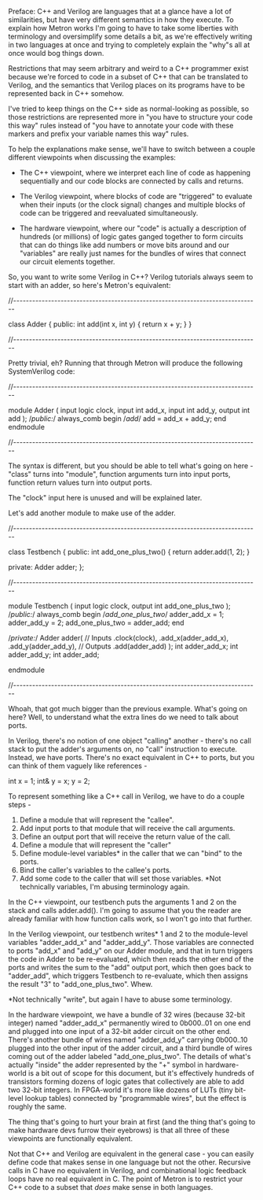 Preface:
  C++ and Verilog are languages that at a glance have a lot of similarities, but have very different semantics in how they execute. To explain how Metron works I'm going to have to take some liberties with terminology and oversimplify some details a bit, as we're effectively writing in two languages at once and trying to completely explain the "why"s all at once would bog things down.

  Restrictions that may seem arbitrary and weird to a C++ programmer exist because we're forced to code in a subset of C++ that can be translated to Verilog, and the semantics that Verilog places on its programs have to be represented back in C++ somehow.

  I've tried to keep things on the C++ side as normal-looking as possible, so those restrictions are represented more in "you have to structure your code this way" rules instead of "you have to annotate your code with these markers and prefix your variable names this way" rules.

To help the explanations make sense, we'll have to switch between a couple different viewpoints when discussing the examples:

- The C++ viewpoint, where we interpret each line of code as happening sequentially and our code blocks are connected by calls and returns.

- The Verilog viewpoint, where blocks of code are "triggered" to evaluate when their inputs (or the clock signal) changes and multiple blocks of code can be triggered and reevaluated simultaneously.

- The hardware viewpoint, where our "code" is actually a description of hundreds (or millions) of logic gates ganged together to form circuits that can do things like add numbers or move bits around and our "variables" are really just names for the bundles of wires that connect our circuit elements together.




So, you want to write some Verilog in C++? Verilog tutorials always seem to start with an adder, so here's Metron's equivalent:

//------------------------------------------------------------------------------

class Adder {
public:
  int add(int x, int y) {
    return x + y;
  }
}

//------------------------------------------------------------------------------

Pretty trivial, eh? Running that through Metron will produce the following SystemVerilog code:

//------------------------------------------------------------------------------

module Adder
(
  input logic clock,
  input int add_x,
  input int add_y,
  output int add
);
/*public:*/
  always_comb begin /*add*/
    add = add_x + add_y;
  end
endmodule

//------------------------------------------------------------------------------

The syntax is different, but you should be able to tell what's going on here - "class" turns into "module", function arguments turn into input ports, function return values turn into output ports.

The "clock" input here is unused and will be explained later.

Let's add another module to make use of the adder.

//------------------------------------------------------------------------------

class Testbench {
public:
  int add_one_plus_two() {
    return adder.add(1, 2);
  }

private:
  Adder adder;
};

//------------------------------------------------------------------------------

module Testbench
(
  input logic clock,
  output int add_one_plus_two
);
/*public:*/
  always_comb begin /*add_one_plus_two*/
    adder_add_x = 1;
    adder_add_y = 2;
    add_one_plus_two = adder_add;
  end

/*private:*/
  Adder adder(
    // Inputs
    .clock(clock),
    .add_x(adder_add_x),
    .add_y(adder_add_y),
    // Outputs
    .add(adder_add)
  );
  int adder_add_x;
  int adder_add_y;
  int adder_add;

endmodule

//------------------------------------------------------------------------------

Whoah, that got much bigger than the previous example. What's going on here? Well, to understand what the extra lines do we need to talk about ports.

In Verilog, there's no notion of one object "calling" another - there's no call stack to put the adder's arguments on, no "call" instruction to execute. Instead, we have ports. There's no exact equivalent in C++ to ports, but you can think of them vaguely like references -

int x = 1;
int& y = x;
y = 2;

To represent something like a C++ call in Verilog, we have to do a couple steps -

1. Define a module that will represent the "callee".
2. Add input ports to that module that will receive the call arguments.
3. Define an output port that will receive the return value of the call.
4. Define a module that will represent the "caller"
5. Define module-level variables* in the caller that we can "bind" to the ports.
6. Bind the caller's variables to the callee's ports.
7. Add some code to the caller that will set those variables.
*Not technically variables, I'm abusing terminology again.

In the C++ viewpoint, our testbench puts the arguments 1 and 2 on the stack and calls adder.add(). I'm going to assume that you the reader are already familiar with how function calls work, so I won't go into that further.

In the Verilog viewpoint, our testbench writes* 1 and 2 to the module-level variables "adder_add_x" and "adder_add_y". Those variables are connected to ports "add_x" and "add_y" on our Adder module, and that in turn triggers the code in Adder to be re-evaluated, which then reads the other end of the ports and writes the sum to the "add" output port, which then goes back to "adder_add", which triggers Testbench to re-evaluate, which then assigns the result "3" to "add_one_plus_two". Whew.

*Not technically "write", but again I have to abuse some terminology.

In the hardware viewpoint, we have a bundle of 32 wires (because 32-bit integer) named "adder_add_x" permanently wired to 0b000..01 on one end and plugged into one input of a 32-bit adder circuit on the other end. There's another bundle of wires named "adder_add_y" carrying 0b000..10 plugged into the other input of the adder circuit, and a third bundle of wires coming out of the adder labeled "add_one_plus_two". The details of what's actually "inside" the adder represented by the "+" symbol in hardware-world is a bit out of scope for this document, but it's effectively hundreds of transistors forming dozens of logic gates that collectively are able to add two 32-bit integers. In FPGA-world it's more like dozens of LUTs (tiny bit-level lookup tables) connected by "programmable wires", but the effect is roughly the same.

The thing that's going to hurt your brain at first (and the thing that's going to make hardware devs furrow their eyebrows) is that all three of these viewpoints are functionally equivalent.

Not that C++ and Verilog are equivalent in the general case - you can easily define code that makes sense in one language but not the other. Recursive calls in C have no equivalent in Verilog, and combinational logic feedback loops have no real equivalent in C. The point of Metron is to restrict your C++ code to a subset that _does_ make sense in both languages.
